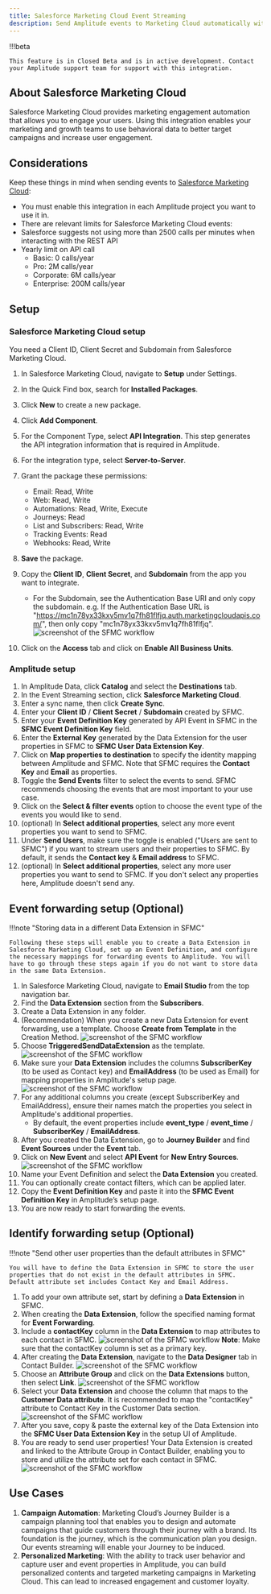 ```yaml
---
title: Salesforce Marketing Cloud Event Streaming
description: Send Amplitude events to Marketing Cloud automatically with just a few clicks.
---
```


!!!beta

    This feature is in Closed Beta and is in active development. Contact your Amplitude support team for support with this integration.

## About Salesforce Marketing Cloud

Salesforce Marketing Cloud provides marketing engagement automation that allows you to engage your users. Using this integration enables your marketing and growth teams to use behavioral data to better target campaigns and increase user engagement.

## Considerations

Keep these things in mind when sending events to [Salesforce Marketing Cloud](https://www.salesforce.com/content/dam/web/en_us/www/documents/pricing/mc_email_journey_pricing_sheet.pdf):

- You must enable this integration in each Amplitude project you want to use it in.
- There are relevant limits for Salesforce Marketing Cloud events:
- Salesforce suggests not using more than 2500 calls per minutes when interacting with the REST API
- Yearly limit on API call
    - Basic: 0 calls/year
    - Pro: 2M calls/year
    - Corporate: 6M calls/year
    - Enterprise: 200M calls/year
  
## Setup

### Salesforce Marketing Cloud setup

You need a Client ID, Client Secret and Subdomain from Salesforce Marketing Cloud.

1. In Salesforce Marketing Cloud, navigate to **Setup** under Settings.
2. In the Quick Find box, search for **Installed Packages**.
3. Click **New** to create a new package.
4. Click **Add Component**.
5. For the Component Type, select **API Integration**. This step generates the API integration information that is required in Amplitude.
6. For the integration type, select **Server-to-Server**.
7. Grant the package these permissions:
    - Email: Read, Write
    - Web: Read, Write
    - Automations: Read, Write, Execute
    - Journeys: Read
    - List and Subscribers: Read, Write
    - Tracking Events: Read
    - Webhooks: Read, Write
8. **Save** the package.
9. Copy the **Client ID**, **Client Secret**, and **Subdomain** from the app you want to integrate.

    - For the Subdomain, see the Authentication Base URI and only copy the subdomain. e.g. If the Authentication Base URL is "https://mc1n78yx33kxv5mv1q7fh81flfjq.auth.marketingcloudapis.com/", then only copy "mc1n78yx33kxv5mv1q7fh81flfjq".
    ![screenshot of the SFMC workflow](../../assets/images/SFMC-v2-credentials.png)

10. Click on the **Access** tab and click on **Enable All Business Units**.

### Amplitude setup

1. In Amplitude Data, click **Catalog** and select the **Destinations** tab.
2. In the Event Streaming section, click **Salesforce Marketing Cloud**.
3. Enter a sync name, then click **Create Sync**.
4. Enter your **Client ID** / **Client Secret** / **Subdomain** created by SFMC.
5. Enter your **Event Definition Key** generated by API Event in SFMC in the **SFMC Event Definition Key** field.
6. Enter the **External Key** generated by the Data Extension for the user properties in SFMC to **SFMC User Data Extension Key**. 
7. Click on **Map properties to destination** to specify the identity mapping between Amplitude and SFMC. Note that SFMC requires the **Contact Key** and **Email** as properties.
8. Toggle the **Send Events** filter to select the events to send. SFMC recommends choosing the events that are most important to your use case.
9. Click on the **Select & filter events** option to choose the event type of the events you would like to send.
10. (optional) In **Select additional properties**, select any more event properties you want to send to SFMC.
11. Under **Send Users**, make sure the toggle is enabled ("Users are sent to SFMC") if you want to stream users and their properties to SFMC. By default, it sends the **Contact key** & **Email address** to SFMC.
12. (optional) In **Select additional properties**, select any more user properties you want to send to SFMC. If you don't select any properties here, Amplitude doesn't send any.

## Event forwarding setup (Optional)

!!!note "Storing data in a different Data Extension in SFMC"

    Following these steps will enable you to create a Data Extension in Salesforce Marketing Cloud, set up an Event Definition, and configure the necessary mappings for forwarding events to Amplitude. You will have to go through these steps again if you do not want to store data in the same Data Extension. 

1. In Salesforce Marketing Cloud, navigate to **Email Studio** from the top navigation bar.
2. Find the **Data Extension** section from the **Subscribers**.
3. Create a Data Extension in any folder.
4. (Recommendation) When you create a new Data Extension for event forwarding, use a template. Choose **Create from Template** in the Creation Method.
![screenshot of the SFMC workflow](../../assets/images/SFMC-event-forwarding-create-de.png)
5. Choose **TriggeredSendDataExtension** as the template.
![screenshot of the SFMC workflow](../../assets/images/SFMC-event-forwarding-template.png)
6. Make sure your **Data Extension** includes the columns **SubscriberKey** (to be used as Contact key) and **EmailAddress** (to be used as Email) for mapping properties in Amplitude's setup page.
![screenshot of the SFMC workflow](../../assets/images/SFMC-event-forwarding-de-column.png)
7. For any additional columns you create (except SubscriberKey and EmailAddress), ensure their names match the properties you select in Amplitude's additional properties.
    - By default, the event properties include **event_type** / **event_time** / **SubscriberKey** / **EmailAddress**.
8. After you created the Data Extension, go to **Journey Builder** and find **Event Sources** under the **Event** tab.
9. Click on **New Event** and select **API Event** for **New Entry Sources**.
![screenshot of the SFMC workflow](../../assets/images/SFMC-event-forwarding-api-event.png)
10. Name your Event Definition and select the **Data Extension** you created.
11. You can optionally create contact filters, which can be applied later.
12. Copy the **Event Definition Key** and paste it into the **SFMC Event Definition Key** in Amplitude’s setup page.
13. You are now ready to start forwarding the events.

## Identify forwarding setup (Optional)

!!!note "Send other user properties than the default attributes in SFMC"

    You will have to define the Data Extension in SFMC to store the user properties that do not exist in the default attributes in SFMC. Default attribute set includes Contact Key and Email Address.

1. To add your own attribute set, start by defining a **Data Extension** in SFMC.
2. When creating the **Data Extension**, follow the specified naming format for **Event Forwarding**.
3. Include a **contactKey** column in the **Data Extension** to map attributes to each contact in SFMC.
![screenshot of the SFMC workflow](../../assets/images/SFMC-identify-forwarding-de.png)
**Note**: Make sure that the contactKey column is set as a primary key.
4. After creating the **Data Extension**, navigate to the **Data Designer** tab in Contact Builder.
![screenshot of the SFMC workflow](../../assets/images/SFMC-identify-forwarding-dd.png)
5. Choose an **Attribute Group** and click on the **Data Extensions** button, then select **Link**.
![screenshot of the SFMC workflow](../../assets/images/SFMC-identify-forwarding-link-de.png)
6. Select your **Data Extension** and choose the column that maps to the **Customer Data attribute**. It is recommended to map the "contactKey" attribute to Contact Key in the Customer Data section.
![screenshot of the SFMC workflow](../../assets/images/SFMC-identify-forwarding-link-contact.png)
7. After you save, copy & paste the external key of the Data Extension into the **SFMC User Data Extension Key** in the setup UI of Amplitude.
8. You are ready to send user properties! Your Data Extension is created and linked to the Attribute Group in Contact Builder, enabling you to store and utilize the attribute set for each contact in SFMC.
![screenshot of the SFMC workflow](../../assets/images/SFMC-identify-forwarding-result.png)

## Use Cases

1. **Campaign Automation**: Marketing Cloud’s Journey Builder is a campaign planning tool that enables you to design and automate campaigns that guide customers through their journey with a brand. Its foundation is the journey, which is the communication plan you design. Our events streaming will enable your Journey to be induced.
2. **Personalized Marketing**: With the ability to track user behavior and capture user and event properties in Amplitude, you can build personalized contents and targeted marketing campaigns in Marketing Cloud. This can lead to increased engagement and customer loyalty.
